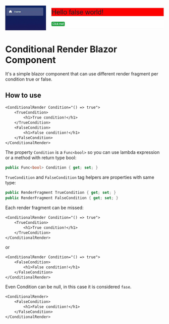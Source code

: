 ![Demo Gif](https://github.com/KevinValmo/ConditionalRender/blob/master/ConditionalRenderComp/wwwroot/img/demo.gif)

# Conditional Render Blazor Component

It's a simple blazor component that can use different render fragment per condition true or false.

## How to use

```razor
<ConditionalRender Condition="() => true">
    <TrueCondition>
        <h1>True condition!</h1>
    </TrueCondition>
    <FalseCondition>
        <h1>False condition!</h1>
    </FalseCondition>
</ConditionalRender>
```

The property `Condition` is a `Func<bool>` so you can use lambda expression or a method with return type bool:

```c#
public Func<bool> Condition { get; set; }
```

`TrueCondition` and `FalseCondition` tag helpers are properties with same type:

```c#
public RenderFragment TrueCondition { get; set; }
public RenderFragment FalseCondition { get; set; }
```

Each render fragment can be missed:

```razor
<ConditionalRender Condition="() => true">
    <TrueCondition>
        <h1>True condition!</h1>
    </TrueCondition>
</ConditionalRender>
```

or

```razor
<ConditionalRender Condition="() => true">
    <FalseCondition>
        <h1>False condition!</h1>
    </FalseCondition>
</ConditionalRender>
```

Even Condition can be null, in this case it is considered `fase`.

```razor
<ConditionalRender>
    <FalseCondition>
        <h1>False condition!</h1>
    </FalseCondition>
</ConditionalRender>
```
